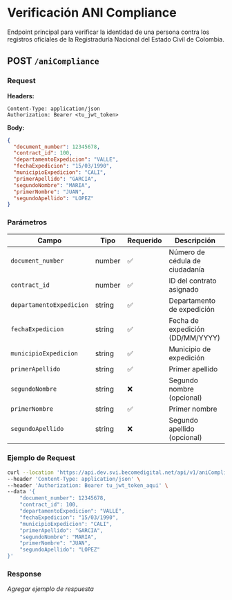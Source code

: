 # Verificación ANI Compliance

Endpoint principal para verificar la identidad de una persona contra los registros oficiales de la Registraduría Nacional del Estado Civil de Colombia.

## POST `/aniCompliance`

### Request

**Headers:**
```http
Content-Type: application/json
Authorization: Bearer <tu_jwt_token>
```

**Body:**
```json
{
  "document_number": 12345678,
  "contract_id": 100,
  "departamentoExpedicion": "VALLE",
  "fechaExpedicion": "15/03/1990",
  "municipioExpedicion": "CALI",
  "primerApellido": "GARCIA",
  "segundoNombre": "MARIA",
  "primerNombre": "JUAN",
  "segundoApellido": "LOPEZ"
}
```

### Parámetros

| Campo | Tipo | Requerido | Descripción |
|-------|------|-----------|-------------|
| `document_number` | number | ✅ | Número de cédula de ciudadanía |
| `contract_id` | number | ✅ | ID del contrato asignado |
| `departamentoExpedicion` | string | ✅ | Departamento de expedición |
| `fechaExpedicion` | string | ✅ | Fecha de expedición (DD/MM/YYYY) |
| `municipioExpedicion` | string | ✅ | Municipio de expedición |
| `primerApellido` | string | ✅ | Primer apellido |
| `segundoNombre` | string | ❌ | Segundo nombre (opcional) |
| `primerNombre` | string | ✅ | Primer nombre |
| `segundoApellido` | string | ❌ | Segundo apellido (opcional) |

### Ejemplo de Request

```bash
curl --location 'https://api.dev.svi.becomedigital.net/api/v1/aniCompliance' \
--header 'Content-Type: application/json' \
--header 'Authorization: Bearer tu_jwt_token_aqui' \
--data '{
    "document_number": 12345678,
    "contract_id": 100,
    "departamentoExpedicion": "VALLE",
    "fechaExpedicion": "15/03/1990",
    "municipioExpedicion": "CALI",
    "primerApellido": "GARCIA",
    "segundoNombre": "MARIA",
    "primerNombre": "JUAN",
    "segundoApellido": "LOPEZ"
}'
```

### Response

*Agregar ejemplo de respuesta*